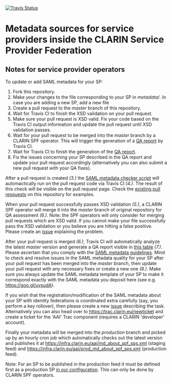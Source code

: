 [![Travis Status](https://travis-ci.org/clarin-eric/SPF-SPs-metadata.svg?branch=master)](https://travis-ci.org/clarin-eric/SPF-SPs-metadata)
# Metadata sources for service providers inside the CLARIN Service Provider Federation

## Notes for service provider operators

To update or add SAML metadata for your SP:
1. Fork this repository.
2. Make your changes to the file corresponding to your SP in *metadata/*. In case you are adding a new SP, add a new file
3. Create a pull request to the *master* branch of this repository.
4. Wait for Travis CI to finish the XSD validation on your pull request.
5. Make sure your pull request is XSD valid. Fix your code based on the Travis CI output information and update the pull request until XSD validation passes.
6. Wait for your pull request to be merged into the *master* branch by a CLARIN SPF operator. This will trigger the generation of a [QA report](https://clarin-eric.github.io/SPF-SPs-metadata/web/master_qa_report.html) by Travis CI.
7. Wait for Travis CI to finish the generation of the [QA report](https://clarin-eric.github.io/SPF-SPs-metadata/web/master_qa_report.html).
8. Fix the issues concerning your SP described in the QA report and update your pull request accordingly (alternatively you can also submit a new pull request with your QA fixes).

After a pull request is created *(3.)* the [SAML metadata checker script](https://github.com/clarin-eric/SAML-metadata-checker) will automactically run on the pull request code via Travis CI *(4.)*. The result of this check will be visible on the pull request page. Check the [existing pull resquests](https://github.com/clarin-eric/SPF-SPs-metadata/pulls?utf8=%E2%9C%93&q=is%3Apr) on this repository for examples.

When your pull request successfully passes XSD validation *(5.)*, a CLARIN SPF operator will merge it into the *master* branch of original repository for QA assessment *(6.)*. Note: the SPF operators will only consider for merging pull requests which are XSD valid. If you cannot make your file successfully pass the XSD validation or you believe you are hitting a false positive. Please create an ​[issue](https://github.com/clarin-eric/SPF-SPs-metadata/issues/new) explaining the problem. 

After your pull request is merged *(6.)*, Travis CI will automatically analyze the latest *master* version and generate a QA report visible in ​[this table](https://clarin-eric.github.io/SPF-SPs-metadata/web/master_qa_report.html) *(7.)*.
Please ascertain that you comply with ​the [SAML metadata guidelines](https://www.clarin.eu/content/guidelines-saml-metadata-about-your-sp). Mind to check and resolve issues in the SAML metadata quality for your SP after your pull request has been merged into the *master* branch, then update your pull request with any necessary fixes or create a new one *(8.)*. Make sure you always update the SAML metadata template of your SP to make it correspond exactly with the SAML metadata you deposit here (see e.g. ​https://goo.gl/uysudA).

If you wish that the registration/modification of the SAML metadata about your SP with identity federations is coordinated extra carefully (say, you perform a key rollover), then please create a new ​[issue](https://github.com/clarin-eric/SPF-SPs-metadata/issues/new) describing the task. Alternatively you can also head over to https://trac.clarin.eu/newticket and create a ticket for the 'AAI' Trac component (requires a CLARIN 'developer' account).

Finally your metadata will be merged into the *production* branch and picked up by an hourly cron job which automatically checks out the latest version and publishes it at ​https://infra.clarin.eu/aai/md_about_spf_sps.xml (staging feed) and https://infra.clarin.eu/aai/prod_md_about_spf_sps.xml (production feed). 

Note: For an SP to be published in the production feed it must be defined first as a production SP [in our configuration](https://github.com/clarin-eric/pyFF_config/blob/master/job_b.fd). This can only be done by CLARIN SPF operators.
